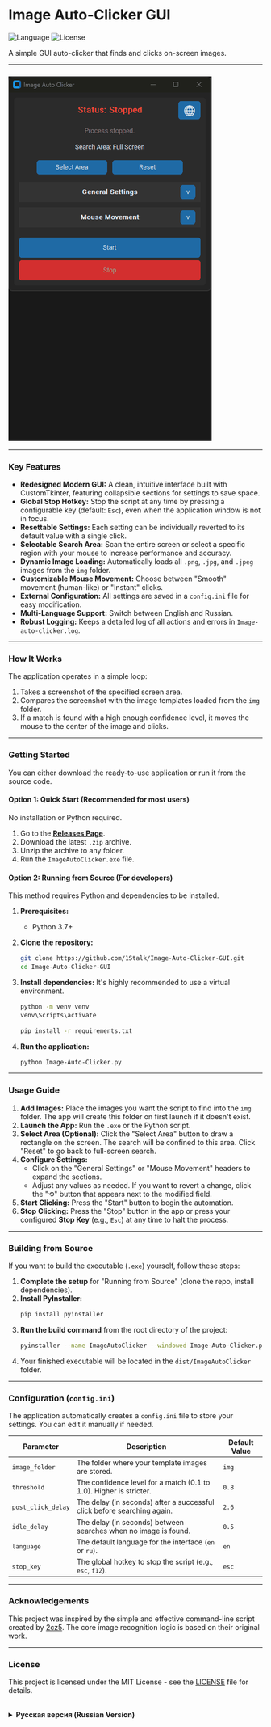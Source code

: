 # Image Auto-Clicker GUI

![Language](https://img.shields.io/badge/Language-Python-blue.svg) ![License](https://img.shields.io/badge/License-MIT-green.svg)

A simple GUI auto-clicker that finds and clicks on-screen images.

---

###

![App GIF](visuals/1.gif)

---

### Key Features

*   **Redesigned Modern GUI:** A clean, intuitive interface built with CustomTkinter, featuring collapsible sections for settings to save space.
*   **Global Stop Hotkey:** Stop the script at any time by pressing a configurable key (default: `Esc`), even when the application window is not in focus.
*   **Resettable Settings:** Each setting can be individually reverted to its default value with a single click.
*   **Selectable Search Area:** Scan the entire screen or select a specific region with your mouse to increase performance and accuracy.
*   **Dynamic Image Loading:** Automatically loads all `.png`, `.jpg`, and `.jpeg` images from the `img` folder.
*   **Customizable Mouse Movement:** Choose between "Smooth" movement (human-like) or "Instant" clicks.
*   **External Configuration:** All settings are saved in a `config.ini` file for easy modification.
*   **Multi-Language Support:** Switch between English and Russian.
*   **Robust Logging:** Keeps a detailed log of all actions and errors in `Image-auto-clicker.log`.

---

### How It Works

The application operates in a simple loop:
1.  Takes a screenshot of the specified screen area.
2.  Compares the screenshot with the image templates loaded from the `img` folder.
3.  If a match is found with a high enough confidence level, it moves the mouse to the center of the image and clicks.

---

### Getting Started

You can either download the ready-to-use application or run it from the source code.

#### Option 1: Quick Start (Recommended for most users)

No installation or Python required.

1.  Go to the [**Releases Page**](https://github.com/1Stalk/Image-Auto-Clicker-GUI/releases).
2.  Download the latest `.zip` archive.
3.  Unzip the archive to any folder.
4.  Run the `ImageAutoClicker.exe` file.

#### Option 2: Running from Source (For developers)

This method requires Python and dependencies to be installed.

1.  **Prerequisites:**
    *   Python 3.7+

2.  **Clone the repository:**
    ```sh
    git clone https://github.com/1Stalk/Image-Auto-Clicker-GUI.git
    cd Image-Auto-Clicker-GUI
    ```

3.  **Install dependencies:**
    It's highly recommended to use a virtual environment.

    ```sh
    python -m venv venv
    venv\Scripts\activate
    ```

    ```sh
    pip install -r requirements.txt
    ```

4.  **Run the application:**
    ```sh
    python Image-Auto-Clicker.py
    ```

---

### Usage Guide

1.  **Add Images:** Place the images you want the script to find into the `img` folder. The app will create this folder on first launch if it doesn't exist.
2.  **Launch the App:** Run the `.exe` or the Python script.
3.  **Select Area (Optional):** Click the "Select Area" button to draw a rectangle on the screen. The search will be confined to this area. Click "Reset" to go back to full-screen search.
4.  **Configure Settings:**
    *   Click on the "General Settings" or "Mouse Movement" headers to expand the sections.
    *   Adjust any values as needed. If you want to revert a change, click the "⟲" button that appears next to the modified field.
5.  **Start Clicking:** Press the "Start" button to begin the automation.
6.  **Stop Clicking:** Press the "Stop" button in the app or press your configured **Stop Key** (e.g., `Esc`) at any time to halt the process.

---

### Building from Source

If you want to build the executable (`.exe`) yourself, follow these steps:

1.  **Complete the setup** for "Running from Source" (clone the repo, install dependencies).
2.  **Install PyInstaller:**
    ```sh
    pip install pyinstaller
    ```
3.  **Run the build command** from the root directory of the project:
    ```sh
    pyinstaller --name ImageAutoClicker --windowed Image-Auto-Clicker.py
    ```
4.  Your finished executable will be located in the `dist/ImageAutoClicker` folder.

---

### Configuration (`config.ini`)

The application automatically creates a `config.ini` file to store your settings. You can edit it manually if needed.

| Parameter          | Description                                                              | Default Value |
| ------------------ | ------------------------------------------------------------------------ | ------------- |
| `image_folder`     | The folder where your template images are stored.                        | `img`         |
| `threshold`        | The confidence level for a match (0.1 to 1.0). Higher is stricter.       | `0.8`         |
| `post_click_delay` | The delay (in seconds) after a successful click before searching again.  | `2.6`         |
| `idle_delay`       | The delay (in seconds) between searches when no image is found.          | `0.5`         |
| `language`         | The default language for the interface (`en` or `ru`).                   | `en`          |
| `stop_key`         | The global hotkey to stop the script (e.g., `esc`, `f12`).               | `esc`         |

---

### Acknowledgements

This project was inspired by the simple and effective command-line script created by [2cz5](https://github.com/2cz5). The core image recognition logic is based on their original work.

---

### License

This project is licensed under the MIT License - see the [LICENSE](LICENSE) file for details.

<br>

<details>
<summary><strong>Русская версия (Russian Version)</strong></summary>

# Image Auto-Clicker GUI

![Language](https://img.shields.io/badge/Language-Python-blue.svg) ![License](https://img.shields.io/badge/License-MIT-green.svg)

Простой GUI-автокликер, который находит и нажимает на изображения на экране.

---

###

![App GIF](visuals/2.gif)

---

### Ключевые возможности

*   **Переработанный GUI:** Чистый, интуитивно понятный интерфейс на CustomTkinter со сворачиваемыми секциями настроек для экономии места.
*   **Глобальная клавиша остановки:** Останавливайте скрипт в любой момент нажатием настроенной клавиши (по умолчанию: `Esc`), даже если окно программы неактивно.
*   **Сбрасываемые настройки:** Каждую настройку можно мгновенно вернуть к значению по умолчанию одним кликом.
*   **Выбор области поиска:** Сканируйте весь экран или выделите определенную область мышью, чтобы повысить производительность и точность.
*   **Динамическая загрузка изображений:** Автоматически загружает все изображения (`.png`, `.jpg`, `.jpeg`) из папки `img`.
*   **Настраиваемое движение мыши:** Выбирайте между "Плавным" (имитация человека) и "Мгновенным" перемещением.
*   **Внешний файл конфигурации:** Все настройки сохраняются в `config.ini` для удобного редактирования.
*   **Поддержка нескольких языков:** Переключайтесь между английским и русским языком.
*   **Детальное логирование:** Ведет журнал всех действий и ошибок в файле `Image-auto-clicker.log`.

---

### Как это работает

Приложение работает в простом цикле:
1.  Делает скриншот указанной области экрана.
2.  Сравнивает скриншот с шаблонами изображений, загруженными из папки `img`.
3.  Если совпадение найдено с достаточным уровнем точности, перемещает курсор в центр изображения и выполняет клик.

---

### Установка и запуск

Вы можете скачать готовую программу или запустить ее из исходного кода.

#### Вариант 1: Быстрый старт (Рекомендуется для большинства пользователей)

Не требует установки Python и зависимостей.

1.  Перейдите на [**страницу релизов**](https://github.com/1Stalk/Image-Auto-Clicker-GUI/releases).
2.  Скачайте последнюю версию архива `.zip`.
3.  Распакуйте архив в любую папку.
4.  Запустите файл `ImageAutoClicker.exe`.

#### Вариант 2: Запуск из исходного кода (Для разработчиков)

Этот способ требует установленного Python и зависимостей.

1.  **Требования:**
    *   Python 3.7+

2.  **Клонируйте репозиторий:**
    ```sh
    git clone https://github.com/1Stalk/Image-Auto-Clicker-GUI.git
    cd Image-Auto-Clicker-GUI
    ```

3.  **Установите зависимости:**
    Настоятельно рекомендуется использовать виртуальное окружение.

    ```sh
    python -m venv venv
    venv\Scripts\activate
    ```

    ```sh
    pip install -r requirements.txt
    ```

4.  **Запустите приложение:**
    ```sh
    python Image-Auto-Clicker.py
    ```

---

### Руководство по использованию

1.  **Добавьте изображения:** Поместите изображения, которые должен находить скрипт, в папку `img`. Программа создаст эту папку при первом запуске, если она отсутствует.
2.  **Запустите приложение:** Запустите `.exe` файл или Python-скрипт.
3.  **Выберите область (необязательно):** Нажмите кнопку "Выбрать область", чтобы нарисовать прямоугольник на экране. Поиск будет ограничен этой областью. Нажмите "Сбросить", чтобы вернуться к поиску по всему экрану.
4.  **Настройте параметры:**
    *   Нажмите на заголовки "Основные настройки" или "Перемещение мыши", чтобы раскрыть секции.
    *   Отрегулируйте значения. Если вы хотите отменить изменение, нажмите на кнопку "⟲", которая появится рядом с измененным полем.
5.  **Начните работу:** Нажмите кнопку "Старт", чтобы запустить автоматизацию.
6.  **Остановите работу:** Нажмите кнопку "Стоп" в приложении или используйте вашу **клавишу остановки** (например, `Esc`) в любой момент, чтобы прервать процесс.

---

### Сборка из исходного кода

Если вы хотите самостоятельно собрать исполняемый файл (`.exe`), выполните следующие шаги:

1.  **Выполните подготовку** для "Запуска из исходного кода" (клонируйте репозиторий, установите зависимости).
2.  **Установите PyInstaller:**
    ```sh
    pip install pyinstaller
    ```
3.  **Выполните команду для сборки** из корневой папки проекта:
    ```sh
    pyinstaller --name ImageAutoClicker --windowed Image-Auto-Clicker.py
    ```
4.  Готовый исполняемый файл будет находиться в папке `dist/ImageAutoClicker`.

---

### Конфигурация (`config.ini`)

Приложение автоматически создает файл `config.ini` для хранения ваших настроек. При необходимости вы можете редактировать его вручную.

| Параметр           | Описание                                                                  | Значение по умолчанию |
| ------------------ | ------------------------------------------------------------------------- | --------------------- |
| `image_folder`     | Папка, в которой хранятся ваши изображения-шаблоны.                       | `img`                 |
| `threshold`        | Уровень уверенности для совпадения (от 0.1 до 1.0). Чем выше, тем строже. | `0.8`                 |
| `post_click_delay` | Задержка (в секундах) после успешного клика перед следующим поиском.      | `2.6`                 |
| `idle_delay`       | Задержка (в секундах) между циклами поиска, когда изображение не найдено.  | `0.5`                 |
| `language`         | Язык интерфейса по умолчанию (`en` или `ru`).                             | `en`                  |
| `stop_key`         | Глобальная клавиша для остановки скрипта (например, `esc`, `f12`).         | `esc`                 |

---

### Благодарности

Этот проект был вдохновлен простым и эффективным консольным скриптом от пользователя [2cz5](https://github.com/2cz5). Базовая логика поиска изображений основана на его первоначальной работе.

---

### Лицензия

Этот проект распространяется под лицензией MIT - подробности смотрите в файле [LICENSE](LICENSE).

</details>
